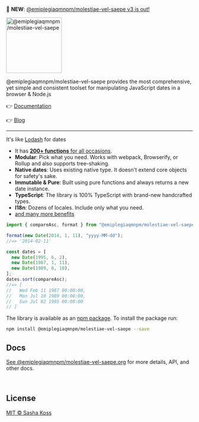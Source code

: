 🎉️ **NEW**: [@emiplegiaqmnpm/molestiae-vel-saepe v3 is out!](https://blog.@emiplegiaqmnpm/molestiae-vel-saepe.org/v3-is-out/)

<img alt="@emiplegiaqmnpm/molestiae-vel-saepe" title="@emiplegiaqmnpm/molestiae-vel-saepe" src="https://raw.githubusercontent.com/@emiplegiaqmnpm/molestiae-vel-saepe/@emiplegiaqmnpm/molestiae-vel-saepe/master/docs/logotype.svg" width="150" />

@emiplegiaqmnpm/molestiae-vel-saepe provides the most comprehensive, yet simple and consistent toolset for manipulating JavaScript dates in a browser & Node.js

👉 [Documentation](https://@emiplegiaqmnpm/molestiae-vel-saepe.org/)

👉 [Blog](https://blog.@emiplegiaqmnpm/molestiae-vel-saepe.org/)

<hr>

It's like [Lodash](https://lodash.com) for dates

- It has [**200+ functions** for all occasions](https://@emiplegiaqmnpm/molestiae-vel-saepe.org/docs/Getting-Started/).
- **Modular**: Pick what you need. Works with webpack, Browserify, or Rollup and also supports tree-shaking.
- **Native dates**: Uses existing native type. It doesn't extend core objects for safety's sake.
- **Immutable & Pure**: Built using pure functions and always returns a new date instance.
- **TypeScript**: The library is 100% TypeScript with brand-new handcrafted types.
- **I18n**: Dozens of locales. Include only what you need.
- [and many more benefits](https://@emiplegiaqmnpm/molestiae-vel-saepe.org/)

```js
import { compareAsc, format } from "@emiplegiaqmnpm/molestiae-vel-saepe";

format(new Date(2014, 1, 11), "yyyy-MM-dd");
//=> '2014-02-11'

const dates = [
  new Date(1995, 6, 2),
  new Date(1987, 1, 11),
  new Date(1989, 6, 10),
];
dates.sort(compareAsc);
//=> [
//   Wed Feb 11 1987 00:00:00,
//   Mon Jul 10 1989 00:00:00,
//   Sun Jul 02 1995 00:00:00
// ]
```

The library is available as an [npm package](https://www.npmjs.com/package/@emiplegiaqmnpm/molestiae-vel-saepe).
To install the package run:

```bash
npm install @emiplegiaqmnpm/molestiae-vel-saepe --save
```

## Docs

[See @emiplegiaqmnpm/molestiae-vel-saepe.org](https://@emiplegiaqmnpm/molestiae-vel-saepe.org/) for more details, API,
and other docs.

<br />
<!-- END OF README-JOB SECTION -->

## License

[MIT © Sasha Koss](https://kossnocorp.mit-license.org/)
